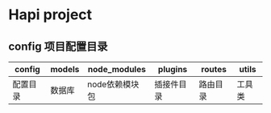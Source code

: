 # Hapi project
## config 项目配置目录
| config| models | node_modules| plugins | routes | utils | 
| --- | --- | --- | --- | --- | --- |
|配置目录|数据库|node依赖模块包|插接件目录|路由目录|工具类|
